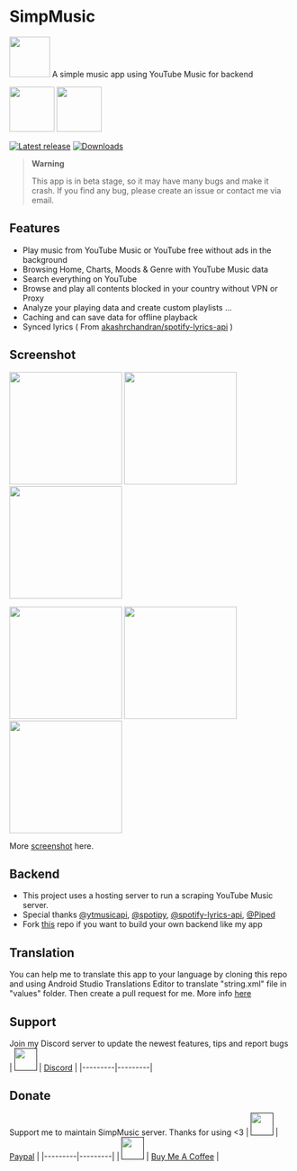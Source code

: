 # SimpMusic

<img src="https://raw.githubusercontent.com/maxrave-dev/SimpMusic/main/app/src/main/res/mipmap-xxxhdpi/ic_launcher_round.webp" height="72">
A simple music app using YouTube Music for backend

[<img src="https://gitlab.com/IzzyOnDroid/repo/-/raw/master/assets/IzzyOnDroid.png" height="80">](https://apt.izzysoft.de/packages/com.maxrave.simpmusic/)
[<img src="https://fdroid.gitlab.io/artwork/badge/get-it-on.png" height="80">](https://f-droid.org/en/packages/com.maxrave.simpmusic/)

[![Latest release](https://img.shields.io/github/v/release/maxrave-dev/SimpMusic)](https://github.com/maxrave-dev/SimpMusic/releases) 
[![Downloads](https://img.shields.io/github/downloads/maxrave-dev/SimpMusic/total)](https://github.com/maxrave-dev/SimpMusic/releases)

> **Warning**
>
>This app is in beta stage, so it may have many bugs and make it crash. If you find any bug, please create an issue or contact me via email.

## Features
- Play music from YouTube Music or YouTube free without ads in the background
- Browsing Home, Charts, Moods & Genre with YouTube Music data
- Search everything on YouTube
- Browse and play all contents blocked in your country without VPN or Proxy
- Analyze your playing data and create custom playlists ...
- Caching and can save data for offline playback
- Synced lyrics ( From [akashrchandran/spotify-lyrics-api](https://github.com/akashrchandran/spotify-lyrics-api) )
## Screenshot
<p float="left">
  <img src="https://github.com/maxrave-dev/SimpMusic/blob/main/asset/screenshot/z4388612780899_b2eed27b24f5a3974421c0770eab2a5f.jpg" width="200" />
  <img src="https://github.com/maxrave-dev/SimpMusic/blob/main/asset/screenshot/z4388612785636_f309089b0f5db60252b25f0b6e89963a.jpg" width="200" />
  <img src="https://github.com/maxrave-dev/SimpMusic/blob/main/asset/screenshot/z4388612800661_926c2f0a8b6f5663bf7c45abe7a68060.jpg" width="200" />
</p>
<p float="left">
  <img src="https://github.com/maxrave-dev/SimpMusic/blob/main/asset/screenshot/z4388612795073_be57c0b10070ded437ddf59f546b9002.jpg" width="200" />
  <img src="https://github.com/maxrave-dev/SimpMusic/blob/main/asset/screenshot/z4388612796301_2d08789c04eb2e7b995474d7d69719e7.jpg" width="200" />
  <img src="https://github.com/maxrave-dev/SimpMusic/blob/main/asset/screenshot/z4388612801883_4cfd6fa5ed680fb8d7cf4004116d51c7.jpg" width="200" />
</p>

More [screenshot](https://photos.app.goo.gl/AbieoXG5ctDrpwzp7) here.
## Backend
- This project uses a hosting server to run a scraping YouTube Music server.
- Special thanks [@ytmusicapi](https://github.com/sigma67/ytmusicapi), [@spotipy](https://github.com/spotipy-dev/spotipy), [@spotify-lyrics-api](https://github.com/akashrchandran/spotify-lyrics-api), [@Piped](https://github.com/TeamPiped/Piped)
- Fork [this](https://github.com/maxrave-dev/ytmusicapi-simpmusic) repo if you want to build your own backend like my app
## Translation
You can help me to translate this app to your language by cloning this repo and using Android Studio Translations Editor to translate "string.xml" file in "values" folder. Then create a pull request for me.
More info [here](https://developer.android.com/studio/write/translations-editor)
## Support
Join my Discord server to update the newest features, tips and report bugs
|   [<img src="https://upload.wikimedia.org/wikipedia/vi/7/72/Discord_logo.svg.png" height="40">]()         | [Discord](https://discord.gg/Rq5tWVM9Hg) |
|---------|---------|
## Donate
Support me to maintain SimpMusic server. Thanks for using <3
|   [<img src="https://upload.wikimedia.org/wikipedia/commons/archive/b/b5/20230314142950%21PayPal.svg" height="40">]()         | [Paypal](https://paypal.me/maxraveofficial) |
|---------|---------|
|   [<img src="https://ucbcd975be5592f4047c73e2240d.previews.dropboxusercontent.com/p/thumb/AB9o8x62hcEshT5d7tJNtLQnWMCTUVcaVUagN-gpUhtPzK6fUmFjGbap39yjEUHl2XdTUR0-VyvB-gmpPLIodk_DuZrqI_cgJZJ7Xp7e9icqm2kkz-I_LR9eWsEX-fHi8eEm-oKXAgYsEljob-R_atzeXNWQRdHMJRXT4WObK4hICakqBP76drrO7qPX9yOl4BJnEey_RopvMIAr3vG17PLeKB5OPwPq16tCT4TE3cJeq_Sn9h-wNS0oYSFY9KcChWctBVwE9COnUbJz-DtVCjLNlyOA1f7m3TdYqQr0Qgysw8Xl3Asmh8PGiMPrCwVntpKD5IMs5UybLJtkzvw_dFe-/p.png" height="40">]()         | [Buy Me A Coffee](https://www.buymeacoffee.com/maxrave) |
